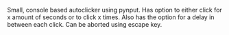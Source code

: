 Small, console based autoclicker using pynput. 
Has option to either click for x amount of seconds or to click x times.
Also has the option for a delay in between each click.
Can be aborted using escape key.
